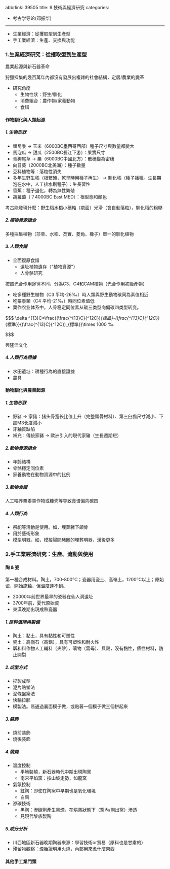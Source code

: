 abbrlink: 39505
title: 9.技術與經濟研究
categories:
  - 考古学导论(邓振华)
---
- 生業經濟：從攫取型到生產型
- 手工業經濟：生產、交換與功能

### 1.生業經濟研究：從攫取型到生產型

農業起源與新石器革命

狩獵採集的幾百萬年內都沒有發展出複雜的社會結構，定居/農業的變革

- 研究角度
	- 生物性狀：野生/馴化
	- 消費組合：農作物/家養動物
	- 食譜

#### 作物馴化與人類起源

##### 1.生物形狀

- 類蜀黍 -> 玉米（6000BC墨西哥西部）種子尺寸與數量都變大
- 馬泡瓜 -> 甜瓜（2500BC長江下游）：果實尺寸
- 青狗尾草 -> 粟（6000BC中國北方）：散穗變為密穗
- 向日葵（2000BC北美洲）：種子數量
- 豆科植物等：落粒性消失
- 多年生野生稻（根繁殖，乾旱時用種子再生） -> 馴化稻（種子播種。生長期泡在水中，人工排水刷種子）：生長習性
- 香蕉：種子退化，轉為無性繁殖
- 胡蘿蔔（？4000BC East MED）：根型態和顏色

考古能發現什麼：野生稻水稻小穗軸（疤面）光滑（會自動落粒），馴化稻的粗糙

##### 2.植物資源組合

多種採集植物（莎草、水稻、芡實、菱角、橡子）單一的馴化植物

##### 3.人類食譜

- 全面復原食譜
	- 遺址植物遺存（"植物資源"）
	- 人骨骼研究

按照光合作用途徑不同，分為C3、C4和CAM植物（光合作用初級產物）

- 吃多種野生植物（C3 平均-26‰）時人類與野生動物碳同為素值相近
- 吃粟黍類（C4 平均-21‰）時同位素值低
- 粟作农业体系中，人骨稳定同位素从碳三类型向偏碳四类型转变。

$$$
\delta ^{13}C=\frac{(\frac{^{13}C}{^12C})_{樣品}-(\frac{^{13}C}{^12C})_{標準}}{(\frac{^{13}C}{^12C})_{標準}}\times 1000 ‰ 

$$$

興隆洼文化

##### 4.人類行為證據

- 水田遺址：耕種行為的直接證據
- 農具

#### 動物馴化與農業起源

##### 1.生物形狀

- 野豬 -> 家豬：猪头骨宽长比值上升（完整頭骨材料）、第三臼齒尺寸減小、下颌M3长度減小
- 牙釉質缺陷
- 補充：傳統家豬 -> 歐洲引入的現代家豬（生長週期短）

##### 2.動物資源組合

- 年齡結構
- 骨骼穩定同位素
- 家養動物在動物資源中的比例

##### 3.動物食譜

人工喂养粟黍类作物或糠壳等导致食谱偏向碳四

##### 4.人類行為

- 祭祀等活動是使用。如，埋葬豬下頜骨
- 用於藝術形象
- 模型明器。如，模擬陽間豬圈的埋葬明器，漢後更多

### 2.手工業經濟研究：生產、流動與使用

#### 陶 & 瓷

第一種合成材料。陶土，700-800°C；瓷器用瓷土、高嶺土，1200°C以上；原始瓷，開始施釉，但溫度達不到。

- 20000年前世界最早的瓷器在仙人洞遺址
- 3700年前，夏代原始瓷
- 東漢晚期出現成熟瓷器

##### 1.原料選擇與製備

- 陶土：黏土，具有黏性和可塑性
- 瓷土：高嶺石（高鋁），具有可塑性和耐火性
- 羼和料作物人工輔料（夾砂），礦物（雲母）、貝殼，沒有黏性，瘠性材料，防止開裂

##### 2.成型方式

- 捏製成型
- 泥片貼塑法
- 泥條盤築法
- 快輪拉胚
- 模製法。鬲通過裏面模子做，或貼著一個模子做三個拼起來

##### 3.裝飾

- 燒前裝飾
- 燒後裝飾

##### 4.裝燒

- 溫度控制
	- 平地裝燒，新石器時代中期出現陶窯
	- 南宋平焰窯：按山坡走勢，如龍窯
- 氣氛控制
	- 紅陶：即使在陶窯中早期也是氧化環境
	- 白陶
- 滲碳技術
	- 黑陶：滲碳劑產生黑煙，在烘熱狀態下（窯內/剛出窯）滲透
	- 見現代黎族製陶

##### 5.成分分析

- 川西地區新石器晚期陶器來源：學習技術or貿易（原料也是甘肅的）
- 殘留物觀察：煙胎證明用火燒，內部用來煮什麼東西

#### 其他手工業門類